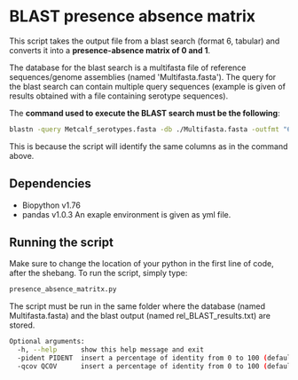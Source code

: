 # BLAST presence absence matrix

This script takes the output file from a blast search (format 6, tabular) and converts it into a **presence-absence matrix of 0 and 1**.

The database for the blast search is a multifasta file of reference sequences/genome assemblies (named 'Multifasta.fasta'). The query for the blast search can contain multiple query sequences (example is given of results obtained with a file containing serotype sequences).

The **command used to execute the BLAST search must be the following**: 

```bash
blastn -query Metcalf_serotypes.fasta -db ./Multifasta.fasta -outfmt "6 qseqid sseqid stitle pident qcovs length qlen mismatch gapopen qstart qend sstart send evalue bitscore"-evalue 0.00001 -num_threads 4 -out rel_BLAST_results.txt
```

This is because the script will identify the same columns as in the command above.

## Dependencies

* Biopython v1.76
* pandas v1.0.3
An exaple environment is given as yml file.

## Running the script

Make sure to change the location of your python in the first line of code, after the shebang.
To run the script, simply type:

```bash
presence_absence_matritx.py
```
The script must be run in the same folder where the database (named Multifasta.fasta) and the blast output (named rel_BLAST_results.txt) are stored.

```bash
Optional arguments:
  -h, --help      show this help message and exit
  -pident PIDENT  insert a percentage of identity from 0 to 100 (default: 90)
  -qcov QCOV      insert a percentage of identity from 0 to 100 (default: 80)
 ```
